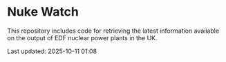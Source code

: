 # Nuke Watch

This repository includes code for retrieving the latest information available on the output of EDF nuclear power plants in the UK.

Last updated: 2025-10-11 01:08